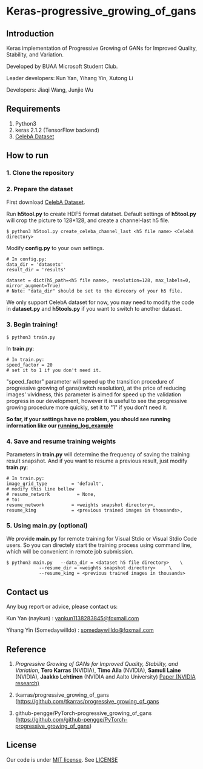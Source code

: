 # Keras-progressive_growing_of_gans

## Introduction

Keras implementation of Progressive Growing of GANs for Improved Quality, Stability, and Variation. 

Developed by BUAA Microsoft Student Club.

Leader developers: Kun Yan, Yihang Yin, Xutong Li

Developers: Jiaqi Wang, Junjie Wu


## Requirements

1. Python3 
2. keras 2.1.2 (TensorFlow backend)
3. [CelebA Dataset](http://mmlab.ie.cuhk.edu.hk/projects/CelebA.html)


## How to run

### 1. Clone the repository

### 2. Prepare the dataset 

First download [CelebA Dataset](http://mmlab.ie.cuhk.edu.hk/projects/CelebA.html).

Run **h5tool.py** to create HDF5 format datatset. Default settings of **h5tool.py** will crop the picture to 128*128, and create a channel-last h5 file.

```
$ python3 h5tool.py create_celeba_channel_last <h5 file name> <CelebA directory>
```
Modify **config.py** to your own settings.
```
# In config.py:
data_dir = 'datasets'
result_dir = 'results'

dataset = dict(h5_path=<h5 file name>, resolution=128, max_labels=0, mirror_augment=True)
# Note: "data_dir" should be set to the direcory of your h5 file.
```

We only support CelebA dataset for now, you may need to modify the code in **dataset.py** and **h5tools.py** if you want to switch to another dataset.

### 3. Begin training!
```
$ python3 train.py
```

In **train.py**:

```
# In train.py:
speed_factor = 20
# set it to 1 if you don't need it.
```

"speed_factor" parameter will speed up the transition procedure of progressive growing of gans(switch resolution), at the price of reducing images' vividness, this parameter is aimed for speed up the validation progress in our development, however it is useful to see the progressive growing procedure more quickly, set it to "1" if you don't need it.



**So far, if your settings have no problem, you should see running information like our [running_log_example](running_log_example.txt)**

### 4. Save and resume training weights

Parameters in **train.py** will determine the frequency of saving the training result snapshot. And if you want to resume a previous result, just modify **train.py**:
```
# In train.py:
image_grid_type         = 'default',
# modify this line bellow
# resume_network          = None,
# to:
resume_network          = <weights snapshot directory>,
resume_kimg             = <previous trained images in thousands>,
```

### 5. Using main.py (optional)

We provide **main.py** for remote training for Visual Stdio or Visual Stdio Code users. So you can directely start the training process using command line, which will be convenient in remote job submission.

```
$ python3 main.py 	--data_dir = <dataset h5 file directory> 	\
			--resume_dir = <weights snapshot directory> 	\
			--resume_kimg = <previous trained images in thousands>
```

## Contact us

Any bug report or advice, please contact us:

Kun Yan (naykun) : yankun1138283845@foxmail.com

Yihang Yin (Somedaywilldo) : somedaywilldo@foxmail.com

## Reference

1. *Progressive Growing of GANs for Improved Quality, Stability, and Variation*, **Tero Karras** (NVIDIA), **Timo Aila** (NVIDIA), **Samuli Laine** (NVIDIA), **Jaakko Lehtinen** (NVIDIA and Aalto University) [Paper (NVIDIA research)](http://research.nvidia.com/publication/2017-10_Progressive-Growing-of)

2. tkarras/progressive_growing_of_gans (https://github.com/tkarras/progressive_growing_of_gans

2. github-pengge/PyTorch-progressive_growing_of_gans (https://github.com/github-pengge/PyTorch-progressive_growing_of_gans)

## License

Our code is under [MIT license](https://en.wikipedia.org/wiki/MIT_License). See [LICENSE](LICENSE)




